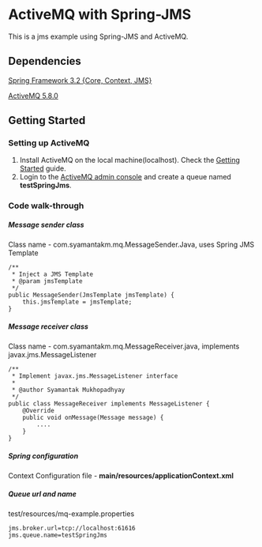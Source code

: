 ActiveMQ with Spring-JMS
=============================

This is a jms example using Spring-JMS and ActiveMQ.


Dependencies
------------

[Spring Framework 3.2 {Core, Context, JMS} ](http://www.springsource.org/)

[ActiveMQ 5.8.0](http://activemq.apache.org/activemq-580-release.html)


Getting Started
---------------

### Setting up ActiveMQ
1. Install ActiveMQ on the local machine(localhost). Check the [Getting Started](http://activemq.apache.org/getting-started.html) guide.
2. Login to the [ActiveMQ admin console](http://localhost:8161/admin) and create a queue named **testSpringJms**.


### Code walk-through

##### Message sender class
Class name - com.syamantakm.mq.MessageSender.Java, uses Spring JMS Template

    /**
     * Inject a JMS Template
     * @param jmsTemplate
     */
    public MessageSender(JmsTemplate jmsTemplate) {
        this.jmsTemplate = jmsTemplate;
    }


##### Message receiver class
Class name - com.syamantakm.mq.MessageReceiver.java,   implements javax.jms.MessageListener

    /**
     * Implement javax.jms.MessageListener interface
     *
     * @author Syamantak Mukhopadhyay
     */
    public class MessageReceiver implements MessageListener {
        @Override
        public void onMessage(Message message) {
            ....
        }
    }

##### Spring configuration
Context Configuration file  - **main/resources/applicationContext.xml**

##### Queue url and name
test/resources/mq-example.properties

    jms.broker.url=tcp://localhost:61616
    jms.queue.name=testSpringJms

